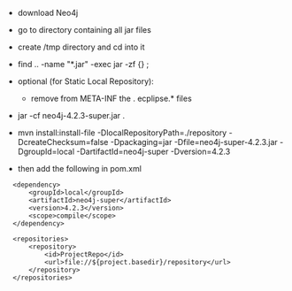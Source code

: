 - download Neo4j
- go to directory containing all jar files
- create /tmp directory and cd into it
- find .. -name "*.jar" -exec jar -zf {} \;
- optional (for Static Local Repository):
    - remove from META-INF the . ecplipse.* files
- jar -cf neo4j-4.2.3-super.jar .
- mvn install:install-file -DlocalRepositoryPath=./repository -DcreateChecksum=false -Dpackaging=jar -Dfile=neo4j-super-4.2.3.jar -DgroupId=local -DartifactId=neo4j-super -Dversion=4.2.3

- then add the following in pom.xml
```
  <dependency>
      <groupId>local</groupId>
      <artifactId>neo4j-super</artifactId>
      <version>4.2.3</version>
      <scope>compile</scope>
  </dependency>
```
```
  <repositories>
      <repository>
          <id>ProjectRepo</id>
          <url>file://${project.basedir}/repository</url>
      </repository>
  </repositories>
```